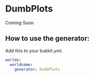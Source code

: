 DumbPlots
===============

Coming Soon


How to use the generator:
--------------------------

Add this to your bukkit.yml.

```yaml
worlds:
  worldname:
    generator: DumbPlots
```